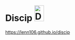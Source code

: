 
# Discip <img src="https://tinypic.host/images/2023/07/22/disciomd.png" alt="DiscIP Logo" width="30" height="50">

https://lenn106.github.io/discip



